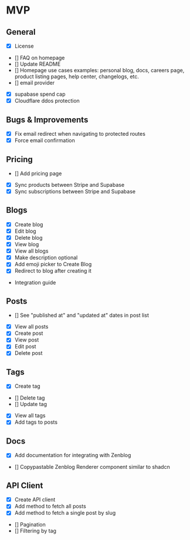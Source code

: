 # MVP

## General

- [x] License
- [] FAQ on homepage
- [] Update README
- [] Homepage use cases examples: personal blog, docs, careers page, product listing pages, help center, changelogs, etc.
- [] email provider
- [x] supabase spend cap
- [x] Cloudflare ddos protection

## Bugs & Improvements

- [x] Fix email redirect when navigating to protected routes
- [x] Force email confirmation

## Pricing

- [] Add pricing page
- [x] Sync products between Stripe and Supabase
- [x] Sync subscriptions between Stripe and Supabase

## Blogs

- [x] Create blog
- [x] Edit blog
- [x] Delete blog
- [x] View blog
- [x] View all blogs
- [x] Make description optional
- [x] Add emoji picker to Create Blog
- [x] Redirect to blog after creating it
- Integration guide

## Posts

- [] See "published at" and "updated at" dates in post list
- [x] View all posts
- [x] Create post
- [x] View post
- [x] Edit post
- [x] Delete post

## Tags

- [x] Create tag
- [] Delete tag
- [] Update tag
- [x] View all tags
- [x] Add tags to posts

## Docs

- [x] Add documentation for integrating with Zenblog
- [] Copypastable Zenblog Renderer component similar to shadcn

## API Client

- [x] Create API client
- [x] Add method to fetch all posts
- [x] Add method to fetch a single post by slug
- [] Pagination
- [] Filtering by tag

